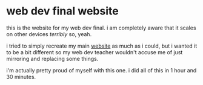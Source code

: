 # web dev final website

this is the website for my web dev final. i am completely aware that it scales on other devices *terribly* so, yeah.

i tried to simply recreate my main [website](http://cooler9711.com) as much as i could, but i wanted it to be a bit different so my web dev teacher wouldn't accuse me of just mirroring and replacing some things.

i'm actually pretty proud of myself with this one. i did all of this in 1 hour and 30 minutes. 
